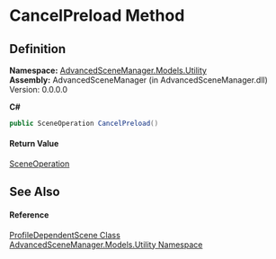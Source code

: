 # CancelPreload Method




## Definition
**Namespace:** <a href="N_AdvancedSceneManager_Models_Utility.md">AdvancedSceneManager.Models.Utility</a>  
**Assembly:** AdvancedSceneManager (in AdvancedSceneManager.dll) Version: 0.0.0.0

**C#**
``` C#
public SceneOperation CancelPreload()
```



#### Return Value
<a href="T_AdvancedSceneManager_Core_SceneOperation.md">SceneOperation</a>

## See Also


#### Reference
<a href="T_AdvancedSceneManager_Models_Utility_ProfileDependentScene.md">ProfileDependentScene Class</a>  
<a href="N_AdvancedSceneManager_Models_Utility.md">AdvancedSceneManager.Models.Utility Namespace</a>  
